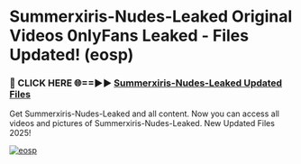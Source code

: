 # Summerxiris-Nudes-Leaked Original Videos 0nlyFans Leaked - Files Updated! (eosp)

<h3>🔴 CLICK HERE 🌐==►► <a href="https://tinyurl.com/4mcuefdz" rel="nofollow">Summerxiris-Nudes-Leaked Updated Files</a></h3>

Get Summerxiris-Nudes-Leaked and all content. Now you can access all videos and pictures of Summerxiris-Nudes-Leaked. New Updated Files 2025!

[![eosp](https://i.imgur.com/StAQSOY.gif)](https://tinyurl.com/4mcuefdz)
